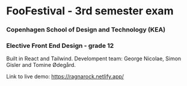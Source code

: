 # FooFestival - 3rd semester exam

### Copenhagen School of Design and Technology (KEA)

### Elective Front End Design - grade 12

Built in React and Tailwind.
Develompent team: George Nicolae, Simon Gisler and Tomine Ødegård.

Link to live demo: https://ragnarock.netlify.app/
